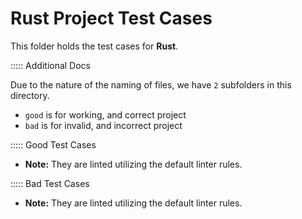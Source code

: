 # Rust Project Test Cases

This folder holds the test cases for **Rust**.

::::: Additional Docs

Due to the nature of the naming of files, we have `2` subfolders in this directory.

- `good` is for working, and correct project
- `bad` is for invalid, and incorrect project

::::: Good Test Cases

- **Note:** They are linted utilizing the default linter rules.

::::: Bad Test Cases

- **Note:** They are linted utilizing the default linter rules.
